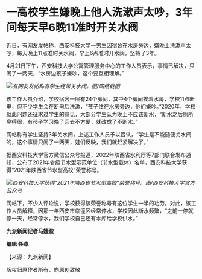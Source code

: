 # 一高校学生嫌晚上他人洗漱声太吵，3年间每天早6晚11准时开关水阀

近日，有网友发帖称，西安科技大学一男生因宿舍在水房旁边，嫌晚上洗漱声太吵，每天晚上11点准时关水阀，早上6点准时开水阀，坚持了3年。

4月21日下午，西安科技大学公寓管理服务中心的工作人员表示，事情已解决，只闹了一两天，“水房边孩子嫌吵，这个要互相理解。”

![](https://inews.gtimg.com/om_bt/OPLlJTmNkMjHyW8CczP6X0CV-oa5RNyKcGEdE4ss-QQugAA/1000)_有网友发帖称有学生经常关水阀。图/网络截图_

该工作人员介绍，学校宿舍一层有24个房间，其中4个房间挨着水房，学校11点断电，但不少学生会在断电后洗漱，“孩子住在水房旁边，他们嫌吵。”2020年，学校就此问题还征求过学生的意见，大部分学生认为晚上不应该断水，“断水之后厕所臭得很，有孩子学习晚了回去不方便，就改成了不断水。”

网帖称有学生坚持3年关水阀，上述工作人员予以否认，“学生是不能随便关水阀的，这个事情只闹了一两天，娃们反映，我们就赶紧解决了。”

据西安科技大学官方微信公众号报道，2022年陕西省水利厅等7部门联合发布通知，公布了2021年省级节水型示范单位（节水型载体）名单，西安科技大学获得“2021年陕西省节水型高校”荣誉称号。

![](https://inews.gtimg.com/om_bt/OU5TB1vF1cEzZQ0Bc8Hx0F0vtshl00oVQN4xjyAs7yTWkAA/1000)_西安科技大学获得“2021年陕西省节水型高校”荣誉称号。图/西安科技大学官方公众号_

网帖下，不少人评论说，学校获得该荣誉称号有这位学生一半的功劳。对此，该工作人员解释，因那一年西安市临潼区经常停水，学校因此断水频繁，“之前一停就停一天，经常停水，我们学校自己还有水库给学校供水。”

**九派新闻记者马婕盈**

**编辑 任卓**

【来源：九派新闻】

版权归原作者所有，向原创致敬

